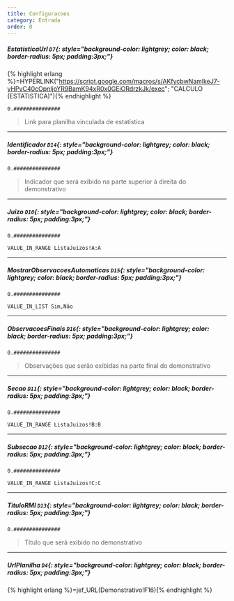 ```yaml
---
title: Configuracoes
category: Entrada
order: 0
---
```


##### **EstatisticaUrl** `D7`{: style="background-color: lightgrey; color: black; border-radius: 5px; padding:3px;"}
{% highlight erlang %}=HYPERLINK("https://script.google.com/macros/s/AKfycbwNamlkeJ7-yHPvC40cOpnIjoYR9BamK94xR0x0GEiORdrzkJk/exec"; "CALCULO (ESTATISTICA)"){% endhighlight %}


~~~
0.###############
~~~


> Link para planilha vinculada de estatística

* * *

##### **Identificador** `D14`{: style="background-color: lightgrey; color: black; border-radius: 5px; padding:3px;"}


~~~
0.###############
~~~


> Indicador que será exibido na parte superior à direita do demonstrativo

* * *

##### **Juizo** `D10`{: style="background-color: lightgrey; color: black; border-radius: 5px; padding:3px;"}


~~~
0.###############
~~~


~~~
VALUE_IN_RANGE ListaJuizos!A:A
~~~



* * *

##### **MostrarObservacoesAutomaticas** `D15`{: style="background-color: lightgrey; color: black; border-radius: 5px; padding:3px;"}


~~~
0.###############
~~~


~~~
VALUE_IN_LIST Sim,Não
~~~



* * *

##### **ObservacoesFinais** `D16`{: style="background-color: lightgrey; color: black; border-radius: 5px; padding:3px;"}


~~~
0.###############
~~~


> Observações que serão exibidas na parte final do demonstrativo

* * *

##### **Secao** `D11`{: style="background-color: lightgrey; color: black; border-radius: 5px; padding:3px;"}


~~~
0.###############
~~~


~~~
VALUE_IN_RANGE ListaJuizos!B:B
~~~



* * *

##### **Subsecao** `D12`{: style="background-color: lightgrey; color: black; border-radius: 5px; padding:3px;"}


~~~
0.###############
~~~


~~~
VALUE_IN_RANGE ListaJuizos!C:C
~~~



* * *

##### **TituloRMI** `D13`{: style="background-color: lightgrey; color: black; border-radius: 5px; padding:3px;"}


~~~
0.###############
~~~


> Título que será exibido no demonstrativo

* * *

##### **UrlPlanilha** `D4`{: style="background-color: lightgrey; color: black; border-radius: 5px; padding:3px;"}
{% highlight erlang %}=jef_URL(Demonstrativo!F16){% endhighlight %}



